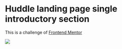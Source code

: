 # Huddle landing page single introductory section

This is a challenge of [Frontend Mentor](https://www.frontendmentor.io/challenges/huddle-landing-page-with-a-single-introductory-section-B_2Wvxgi0)

![](https://repository-images.githubusercontent.com/265690051/512fc800-9ab7-11ea-9440-f70056373cef)